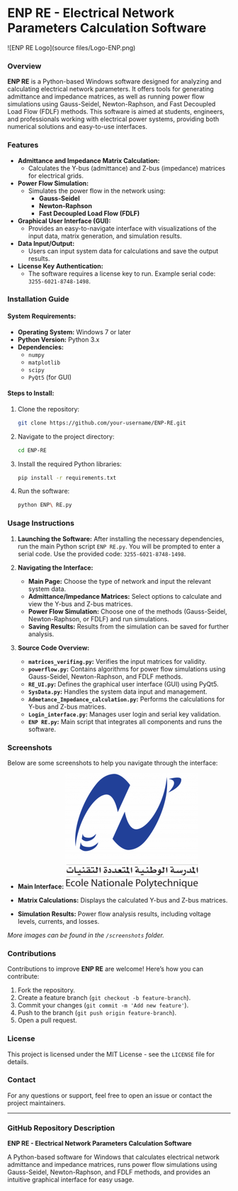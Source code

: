 
# ENP RE - Electrical Network Parameters Calculation Software

![ENP RE Logo](source files/Logo-ENP.png)

### Overview
**ENP RE** is a Python-based Windows software designed for analyzing and calculating electrical network parameters. It offers tools for generating admittance and impedance matrices, as well as running power flow simulations using Gauss-Seidel, Newton-Raphson, and Fast Decoupled Load Flow (FDLF) methods. This software is aimed at students, engineers, and professionals working with electrical power systems, providing both numerical solutions and easy-to-use interfaces.

### Features
- **Admittance and Impedance Matrix Calculation:**
  - Calculates the Y-bus (admittance) and Z-bus (impedance) matrices for electrical grids.
- **Power Flow Simulation:**
  - Simulates the power flow in the network using:
    - **Gauss-Seidel**
    - **Newton-Raphson**
    - **Fast Decoupled Load Flow (FDLF)**
- **Graphical User Interface (GUI):**
  - Provides an easy-to-navigate interface with visualizations of the input data, matrix generation, and simulation results.
- **Data Input/Output:**
  - Users can input system data for calculations and save the output results.
- **License Key Authentication:**
  - The software requires a license key to run. Example serial code: `3255-6021-8748-1498`.

### Installation Guide

#### System Requirements:
- **Operating System:** Windows 7 or later
- **Python Version:** Python 3.x
- **Dependencies:**
  - `numpy`
  - `matplotlib`
  - `scipy`
  - `PyQt5` (for GUI)

#### Steps to Install:
1. Clone the repository:
   ```bash
   git clone https://github.com/your-username/ENP-RE.git
   ```
2. Navigate to the project directory:
   ```bash
   cd ENP-RE
   ```
3. Install the required Python libraries:
   ```bash
   pip install -r requirements.txt
   ```
4. Run the software:
   ```bash
   python ENP\ RE.py
   ```

### Usage Instructions
1. **Launching the Software:**
   After installing the necessary dependencies, run the main Python script `ENP RE.py`. You will be prompted to enter a serial code. Use the provided code: `3255-6021-8748-1498`.

2. **Navigating the Interface:**
   - **Main Page:** Choose the type of network and input the relevant system data.
   - **Admittance/Impedance Matrices:** Select options to calculate and view the Y-bus and Z-bus matrices.
   - **Power Flow Simulation:** Choose one of the methods (Gauss-Seidel, Newton-Raphson, or FDLF) and run simulations.
   - **Saving Results:** Results from the simulation can be saved for further analysis.

3. **Source Code Overview:**
   - **`matrices_verifing.py`:** Verifies the input matrices for validity.
   - **`powerflow.py`:** Contains algorithms for power flow simulations using Gauss-Seidel, Newton-Raphson, and FDLF methods.
   - **`RE_UI.py`:** Defines the graphical user interface (GUI) using PyQt5.
   - **`SysData.py`:** Handles the system data input and management.
   - **`Admetance_Impedance_calculation.py`:** Performs the calculations for Y-bus and Z-bus matrices.
   - **`Login_interface.py`:** Manages user login and serial key validation.
   - **`ENP RE.py`:** Main script that integrates all components and runs the software.

### Screenshots
Below are some screenshots to help you navigate through the interface:

- **Main Interface:**
  ![Main Page](Logo-ENP.png)
- **Matrix Calculations:**
  Displays the calculated Y-bus and Z-bus matrices.

- **Simulation Results:**
  Power flow analysis results, including voltage levels, currents, and losses.

*More images can be found in the `/screenshots` folder.*

### Contributions
Contributions to improve **ENP RE** are welcome! Here’s how you can contribute:
1. Fork the repository.
2. Create a feature branch (`git checkout -b feature-branch`).
3. Commit your changes (`git commit -m 'Add new feature'`).
4. Push to the branch (`git push origin feature-branch`).
5. Open a pull request.

### License
This project is licensed under the MIT License - see the `LICENSE` file for details.

### Contact
For any questions or support, feel free to open an issue or contact the project maintainers.

---

### GitHub Repository Description
**ENP RE - Electrical Network Parameters Calculation Software**

A Python-based software for Windows that calculates electrical network admittance and impedance matrices, runs power flow simulations using Gauss-Seidel, Newton-Raphson, and FDLF methods, and provides an intuitive graphical interface for easy usage.
